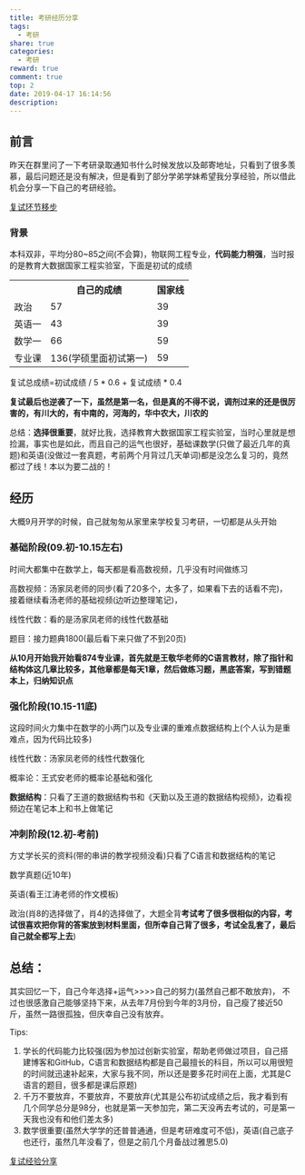 ```yaml
---
title: 考研经历分享
tags:
  - 考研
share: true
categories:
  - 考研
reward: true
comment: true
top: 2
date: 2019-04-17 16:14:56
description:
---
```


## 前言

昨天在群里问了一下考研录取通知书什么时候发放以及邮寄地址，只看到了很多羡慕，最后问题还是没有解决，但是看到了部分学弟学妹希望我分享经验，所以借此机会分享一下自己的考研经验。



[复试环节移步](<http://www.sivan.tech/2019/03/30/%E7%A0%94%E7%A9%B6%E7%94%9F%E5%A4%8D%E8%AF%95/>)


### 背景
本科双非，平均分80~85之间(不会算)，物联网工程专业，**代码能力稍强**，当时报的是教育大数据国家工程实验室，下面是初试的成绩

<table class="table" align="center" text-align="center"><tr><th></th><th>自己的成绩</th><th>国家线</th></tr><tr><td>政治</td><td>57</td><td>39</td></tr><tr><td>英语一</td><td>43</td><td>39</td></tr><tr><td>数学一</td><td>66</td><td>59</td></tr><tr><td>专业课</td><td>136(学硕里面初试第一)</td><td>59</td></tr></table>



复试总成绩=初试成绩 / 5 * 0.6 + 复试成绩 * 0.4

**复试最后也逆袭了一下，虽然是第一名，但是真的不得不说，调剂过来的还是很厉害的，有川大的，有中南的，河海的，华中农大，川农的**



总结：**选择很重要**，就好比我，选择教育大数据国家工程实验室，当时心里就是想捡漏，事实也是如此，而且自己的运气也很好，基础课数学(只做了最近几年的真题)和英语(没做过一套真题，考前两个月背过几天单词)都是没怎么复习的，竟然都过了线！本以为要二战的！

<!--more-->

## 经历

大概9月开学的时候，自己就匆匆从家里来学校复习考研，一切都是从头开始

### 基础阶段(09.初-10.15左右)

时间大都集中在数学上，每天都是看高数视频，几乎没有时间做练习

高数视频：汤家凤老师的同步(看了20多个，太多了，如果看下去的话看不完)， 接着继续看汤老师的基础视频(边听边整理笔记)，

线性代数：看的是汤家凤老师的线性代数基础

题目：接力题典1800(最后看下来只做了不到20页)



**从10月开始我开始看874专业课，首先就是王敬华老师的C语言教材，除了指针和结构体这几章比较多，其他章都是每天1章，然后做练习题，黑底答案，写到错题本上，归纳知识点**



### 强化阶段(10.15-11底)

这段时间火力集中在数学的小两门以及专业课的重难点数据结构上(个人认为是重难点，因为代码比较多)

线性代数：汤家凤老师的线性代数强化

概率论：王式安老师的概率论基础和强化

**数据结构**：只看了王道的数据结构书和《天勤以及王道的数据结构视频》，边看视频边在笔记本上和书上做笔记



### 冲刺阶段(12.初-考前)

方丈学长买的资料(带的串讲的教学视频没看)只看了C语言和数据结构的笔记

数学真题(近10年)

英语(看王江涛老师的作文模板)

政治(肖8的选择做了，肖4的选择做了，大题全背**考试考了很多很相似的内容，考试很喜欢把你背的答案放到材料里面，但所幸自己背了很多，考试全乱套了，最后自己就全都写上去**)



## 总结：

其实回忆一下，自己今年选择+运气>>>>自己的努力(虽然自己都不敢放弃)， 不过也很感激自己能够坚持下来，从去年7月份到今年的3月份，自己瘦了接近50斤，虽然一路很孤独，但庆幸自己没有放弃。

Tips:

1. 学长的代码能力比较强(因为参加过创新实验室，帮助老师做过项目，自己搭建博客和GitHub，C语言和数据结构都是自己最擅长的科目，所以可以用很短的时间就迅速补起来，大家与我不同，所以还是要多花时间在上面，尤其是C语言的题目，很多都是课后原题)
2. 千万不要放弃，不要放弃，不要放弃(尤其是公布初试成绩之后，我才看到有几个同学总分是98分，也就是第一天参加完，第二天没再去考试的，可是第一天我也没有和他们差太多)
3. 数学很重要(虽然大学学的还普普通通，但是考研难度可不低)，英语(自己底子也还行，虽然几年没看了，但是之前几个月备战过雅思5.0)


[复试经验分享](http://www.sivan.tech/2019/03/30/%E7%A0%94%E7%A9%B6%E7%94%9F%E5%A4%8D%E8%AF%95/)




